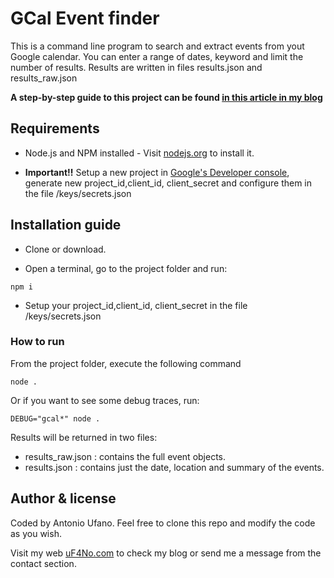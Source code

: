# GCal Event finder
This is a command line program to search and extract events from yout Google calendar. You can enter a range of dates, keyword and limit the number of results. Results are written in files results.json and results_raw.json

__A step-by-step guide to this project can be found [in this article in my blog](https://uf4no.com/articles/understanding-oauth2-authentication-to-use-google-apis-38)__

## Requirements

* Node.js and NPM installed - Visit [nodejs.org](https://nodejs.org) to install it.

* __Important!!__ Setup a new project in [Google's Developer console](https://console.developers.google.com/apis/dashboard), generate new project_id,client_id, client_secret and configure them in the file /keys/secrets.json

## Installation guide
* Clone or download.

* Open a terminal, go to the project folder and run:
```
npm i
```

* Setup your project_id,client_id, client_secret in the file /keys/secrets.json

### How to run
From the project folder, execute the following command
```
node .
```
Or if you want to see some debug traces, run:
```
DEBUG="gcal*" node .
```

Results will be returned in two files:
* results_raw.json : contains the full event objects.
* results.json : contains just the date, location and summary of the events.

## Author & license
Coded by Antonio Ufano. Feel free to clone this repo and modify the code as you wish.  

Visit my web [uF4No.com](https://www.uf4no.com) to check my blog or send me a message from the contact section.
